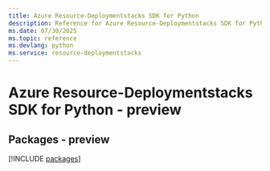 ```yaml
---
title: Azure Resource-Deploymentstacks SDK for Python
description: Reference for Azure Resource-Deploymentstacks SDK for Python
ms.date: 07/30/2025
ms.topic: reference
ms.devlang: python
ms.service: resource-deploymentstacks
---
```

# Azure Resource-Deploymentstacks SDK for Python - preview
## Packages - preview
[!INCLUDE [packages](resource-deploymentstacks-index.md)]